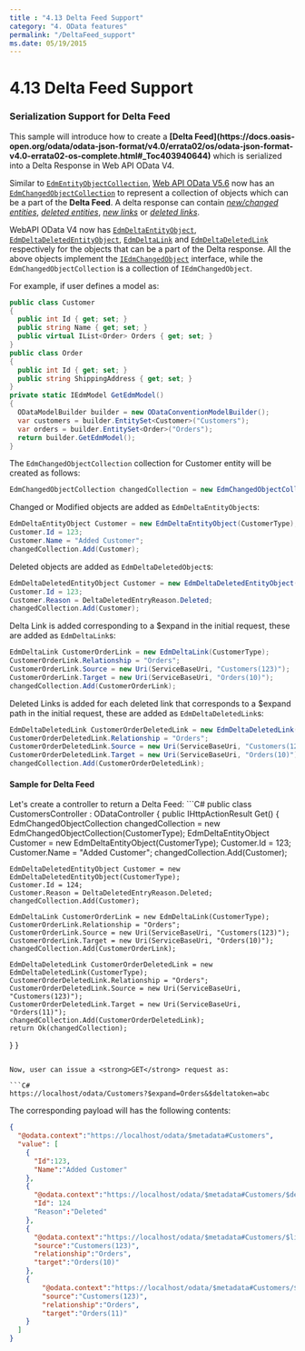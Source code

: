 ```yaml
---
title : "4.13 Delta Feed Support"
category: "4. OData features"
permalink: "/DeltaFeed_support"
ms.date: 05/19/2015
---
```

# 4.13 Delta Feed Support

<h3>Serialization Support for Delta Feed</h3>
This sample will introduce how to create a <strong>[Delta Feed](https://docs.oasis-open.org/odata/odata-json-format/v4.0/errata02/os/odata-json-format-v4.0-errata02-os-complete.html#_Toc403940644)</strong> which is serialized into a Delta Response in Web API OData V4.

Similar to [`EdmEntityObjectCollection`](https://github.com/OData/WebApi/blob/master/OData/src/System.Web.OData/OData/EdmEntityCollectionObject.cs), [Web API OData V5.6](https://www.nuget.org/packages/Microsoft.AspNet.OData/5.6.0-beta1) now has an [`EdmChangedObjectCollection`](https://github.com/OData/WebApi/blob/master/OData/src/System.Web.OData/OData/EdmChangedObjectCollection.cs) to represent a collection of objects which can be a part of the <strong>Delta Feed</strong>.
A delta response can contain <i>[new/changed entities](https://docs.oasis-open.org/odata/odata-json-format/v4.0/errata02/os/odata-json-format-v4.0-errata02-os-complete.html#_Toc403940645)</i>, <i>[deleted entities](https://docs.oasis-open.org/odata/odata-json-format/v4.0/errata02/os/odata-json-format-v4.0-errata02-os-complete.html#_Toc403940646)</i>, <i>[new links](https://docs.oasis-open.org/odata/odata-json-format/v4.0/errata02/os/odata-json-format-v4.0-errata02-os-complete.html#_Toc403940647)</i> or <i>[deleted links](https://docs.oasis-open.org/odata/odata-json-format/v4.0/errata02/os/odata-json-format-v4.0-errata02-os-complete.html#_Toc403940648)</i>.

WebAPI OData V4 now has [`EdmDeltaEntityObject`](https://github.com/OData/WebApi/blob/master/OData/src/System.Web.OData/OData/EdmDeltaEntityObject.cs), [`EdmDeltaDeletedEntityObject`](https://github.com/OData/WebApi/blob/master/OData/src/System.Web.OData/OData/EdmDeltaDeletedEntityObject.cs), [`EdmDeltaLink`](https://github.com/OData/WebApi/blob/master/OData/src/System.Web.OData/OData/EdmDeltaLink.cs) and [`EdmDeltaDeletedLink`](https://github.com/OData/WebApi/blob/master/OData/src/System.Web.OData/OData/EdmDeltaDeletedLink.cs) respectively for the objects that can be a part of the Delta response.
All the above objects implement the [`IEdmChangedObject`](https://github.com/OData/WebApi/blob/master/OData/src/System.Web.OData/OData/IEdmChangedObject.cs) interface, while the `EdmChangedObjectCollection` is a collection of `IEdmChangedObject`.

For example, if user defines a model as:

```C#
public class Customer
{
  public int Id { get; set; }
  public string Name { get; set; }
  public virtual IList<Order> Orders { get; set; }
}
public class Order
{
  public int Id { get; set; }
  public string ShippingAddress { get; set; }
}
private static IEdmModel GetEdmModel()
{
  ODataModelBuilder builder = new ODataConventionModelBuilder();
  var customers = builder.EntitySet<Customer>("Customers");
  var orders = builder.EntitySet<Order>("Orders");
  return builder.GetEdmModel();
}
```

The `EdmChangedObjectCollection` collection for Customer entity will be created as follows:
```C#
EdmChangedObjectCollection changedCollection = new EdmChangedObjectCollection(CustomerType); //IEdmEntityType of Customer
```

Changed or Modified objects are added as `EdmDeltaEntityObject`s:
```C#
EdmDeltaEntityObject Customer = new EdmDeltaEntityObject(CustomerType); 
Customer.Id = 123;
Customer.Name = "Added Customer";
changedCollection.Add(Customer);
```

Deleted objects are added as `EdmDeltaDeletedObject`s:
```C#
EdmDeltaDeletedEntityObject Customer = new EdmDeltaDeletedEntityObject(CustomerType);
Customer.Id = 123;
Customer.Reason = DeltaDeletedEntryReason.Deleted;
changedCollection.Add(Customer);
```

Delta Link is added corresponding to a $expand in the initial request, these are added as `EdmDeltaLink`s:
```C#
EdmDeltaLink CustomerOrderLink = new EdmDeltaLink(CustomerType);
CustomerOrderLink.Relationship = "Orders";
CustomerOrderLink.Source = new Uri(ServiceBaseUri, "Customers(123)");	
CustomerOrderLink.Target = new Uri(ServiceBaseUri, "Orders(10)");
changedCollection.Add(CustomerOrderLink);
```

Deleted Links is added for each deleted link that corresponds to a $expand path in the initial request, these are added as `EdmDeltaDeletedLink`s:
```C#
EdmDeltaDeletedLink CustomerOrderDeletedLink = new EdmDeltaDeletedLink(CustomerType);
CustomerOrderDeletedLink.Relationship = "Orders";
CustomerOrderDeletedLink.Source = new Uri(ServiceBaseUri, "Customers(123)");
CustomerOrderDeletedLink.Target = new Uri(ServiceBaseUri, "Orders(10)");
changedCollection.Add(CustomerOrderDeletedLink);
```

<h4>Sample for Delta Feed</h4>
Let's create a controller to return a Delta Feed:
```C#
public class CustomersController : ODataController
{
  public IHttpActionResult Get()
  {
    EdmChangedObjectCollection changedCollection = new EdmChangedObjectCollection(CustomerType);
    EdmDeltaEntityObject Customer = new EdmDeltaEntityObject(CustomerType); 
    Customer.Id = 123;
    Customer.Name = "Added Customer";
    changedCollection.Add(Customer);
    
    EdmDeltaDeletedEntityObject Customer = new EdmDeltaDeletedEntityObject(CustomerType);
    Customer.Id = 124;
    Customer.Reason = DeltaDeletedEntryReason.Deleted;
    changedCollection.Add(Customer);

    EdmDeltaLink CustomerOrderLink = new EdmDeltaLink(CustomerType);
    CustomerOrderLink.Relationship = "Orders";
    CustomerOrderLink.Source = new Uri(ServiceBaseUri, "Customers(123)");
    CustomerOrderLink.Target = new Uri(ServiceBaseUri, "Orders(10)");
    changedCollection.Add(CustomerOrderLink);
    
    EdmDeltaDeletedLink CustomerOrderDeletedLink = new EdmDeltaDeletedLink(CustomerType);
    CustomerOrderDeletedLink.Relationship = "Orders";
    CustomerOrderDeletedLink.Source = new Uri(ServiceBaseUri, "Customers(123)");
    CustomerOrderDeletedLink.Target = new Uri(ServiceBaseUri, "Orders(11)");
    changedCollection.Add(CustomerOrderDeletedLink);
    return Ok(changedCollection);
  }
}
```

Now, user can issue a <strong>GET</strong> request as:

```C#
https://localhost/odata/Customers?$expand=Orders&$deltatoken=abc
```

The corresponding payload will has the following contents:
```JSON
{
  "@odata.context":"https://localhost/odata/$metadata#Customers",
  "value": [
    {
      "Id":123,
      "Name":"Added Customer"
    },
    {
      "@odata.context":"https://localhost/odata/$metadata#Customers/$deletedEntity",
      "Id": 124
      "Reason":"Deleted"
    },
    {
      "@odata.context":"https://localhost/odata/$metadata#Customers/$link",
      "source":"Customers(123)",
      "relationship":"Orders",
      "target":"Orders(10)"
    },
    {
     	"@odata.context":"https://localhost/odata/$metadata#Customers/$deletedLink",
     	"source":"Customers(123)",
     	"relationship":"Orders",
     	"target":"Orders(11)"
    }
  ]
}
```
